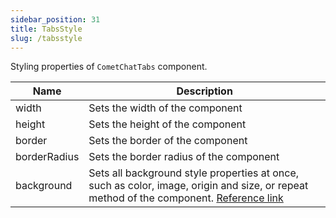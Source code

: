 ```yaml
---
sidebar_position: 31
title: TabsStyle
slug: /tabsstyle
---
```


Styling properties of `CometChatTabs` component.

| Name | Description | 
| ---- | ---- | 
| width | Sets the width of the component | 
| height | Sets the height of the component | 
| border | Sets the border of the component | 
| borderRadius | Sets the border radius of the component | 
| background | Sets all background style properties at once, such as color, image, origin and size, or repeat method of the component. [Reference link](https://developer.mozilla.org/en-US/docs/Web/CSS/background) | 
